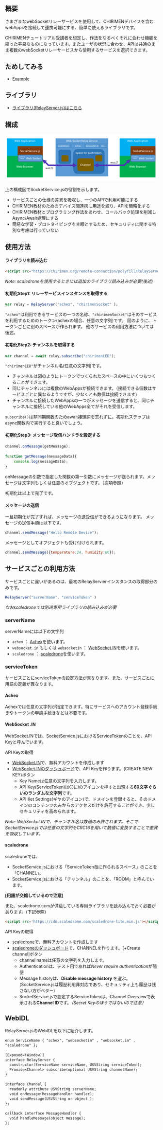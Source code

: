 ## 概要

さまざまなwebSocketリレーサービスを使用して、CHIRIMENデバイスを含むwebAppsを接続して連携可能にする、簡単に使えるライブラリです。

CHIRIMENチュートリアル受講者を想定し、作法をなるべくそれに合わせ機能を絞った平易なものになっています。またユーザの状況に合わせ、APIは共通のまま複数のwebSocketリレーサービスから使用するサービスを選択できます。

## ためしてみる
- [Example](examples/example1.html) 

## ライブラリ
- [ライブラリ(RelayServer.js)はこちら](polyfill/RelayServer.js)

## 構成

![構成図](imgs/relay.png "構成図")

上の構成図でSocketService.jsの役割を示します。

- サービスごとの仕様の差異を吸収し、一つのAPIで利用可能にする
- CHIRIMEN教材のためのデバイス間連携に用途を絞り、APIを簡略化する
- CHIRIMEN教材とプログラミング作法をあわせ、コールバック処理を削減しAsync/Await処理にする
- 簡易な学習・プロトタイピングを主眼とするため、セキュリティに関する特別な考慮は行っていない

## 使用方法

#### ライブラリを読み込む
```html
<script src="https://chirimen.org/remote-connection/polyfill/RelayServer.js"></script>
````

*Note: scaledroneを使用するときには追加のライブラリ読み込みが必要(後述)*

#### 初期化Step1: リレーサービスインスタンスを取得する
```javascript
var relay = RelayServer("achex", "chirimenSocket" ); 
```
```"achex"```は利用できるサービスの一つの名称、```"chirimenSocket"```はそのサービスを利用するためのトークン(achexの場合、任意の文字列)です。
図のように、トークンごとに別のスペースが作られます。
他のサービスの利用方法については後述。

#### 初期化Step2: チャンネルを取得する
```javascript
var channel = await relay.subscribe("chirimenLED");
```
```"chirimenLED"```がチャンネル名(任意の文字列)です。

- チャンネルは図のようにトークンでつくられたスペースの中にいくつもつくることができます。
- 同じチャンネルには複数のWebAppsが接続できます。（接続できる個数はサービスごとに異なるようですが、少なくとも数個は接続できます）
- チャンネルに接続したWebAppsの一つがメッセージを送信すると、同じチャンネルに接続している他のWebApps全てがそれを受信します。

```subscribe()```は非同期関数のためawait接頭詞を忘れずに。初期化ステップはasync関数内で実行すると良いでしょう。


#### 初期化Step3: メッセージ受信ハンドラを設定する
```javascript
channel.onMessage(getMessage);

function getMessage(messageData){
    console.log(messageData);
}
```
onMessageの引数で指定した関数の第一引数にメッセージが送られます。メッセージは文字列もしくは任意のオブジェクトです。（次項参照）

初期化は以上で完了です。

#### メッセージの送信
一旦初期化が完了すれば、メッセージの送受信ができるようになります。
メッセージの送信手順は以下です。
```javascript
channel.sendMessage("Hello Remote Device");
```
メッセージとしてオブジェクトも受け付けられます。
```javascript
channel.sendMessage({temperature:24, humidity:60});
```

## サービスごとの利用方法

サービスごとに違いがあるのは、最初のRelayServierインスタンスの取得部分のみです。
```javascript
RelayServer("serverName", "serviceToken" )
```
*なおscaledroneでは別途専用ライブラリの読み込みが必要*

### serverName

serverNameには以下の文字列
- ```achex``` ： [Achex](https://achex.ca/)を使います。
- ```websocket.in``` もしくは ```websocketin``` ： [WebSocket.IN](https://www.websocket.in/)を使います。
- ```scaledrone``` ： [scaledrone](https://www.scaledrone.com/)を使います。

### serviceToken

サービスごとにserviceTokenの設定方法が異なります。また、サービスごとに用語の定義が異なります。

#### Achex

Achexでは任意の文字列が指定できます。特にサービスへのアカウント登録手続きやトークンの申請手続きなどは不要です。

#### WebSocket .IN

WebSocket.INでは、SocketService.jsにおけるServiceTokenのことを、API Keyと呼んでいます。

API Keyの取得

- [WebSocket.IN](https://www.websocket.in/)で、無料アカウントを作成します
- [WebSocket.INのダッシュボード](https://www.websocket.in/settings/api)で、API Keyを作ります。(CREATE NEW KEY)ボタン
  - Key Nameは任意の文字列を入力します。
  - API Key(ServiceToken)は〇にiのアイコンを押すと出現する**60文字ぐらいのランダムな文字列**です。
  - API Ket Settings(ギヤのアイコン)で、ドメインを登録すると、そのドメインのコンテンツのみからのアクセスだけを許可することができ、少しセキュリティを高められます。

*Note: WebSocket.INで、チャンネル名は数値のみ許されます。そこでSocketService.jsでは任意の文字列をCRC16を用いて数値に変換することで差異を吸収しています。*

#### scaledrone

scaledroneでは、
- SocketService.jsにおける「ServiceToken毎に作られるスペース」のことを「CHANNEL」、　
- SocketService.jsにおける「チャンネル」のことを、「ROOM」と呼んでいます。

**[用語が交錯しているので注意]**

また、scaledrone.comが供給している専用ライブラリを読み込んでおく必要があります。(下記参照)
```html
<script src='https://cdn.scaledrone.com/scaledrone-lite.min.js'></script>
```


API Keyの取得

- [scaledrone](https://www.scaledrone.com/)で、無料アカウントを作成します
- [scaledroneのダッシュボード](https://dashboard.scaledrone.com/channels)で、CHANNELを作ります。[+Create channel]ボタン
  - channel nameは任意の文字列を入力します。
  - Authenticationは、テスト用であれば*Never require authentication*が簡便
  - Message historyは、**Disable message history** を選ぶ。(SocketService.jsは履歴利用非対応であり、セキュリティ上も履歴は残さない方がベター)
  - SocketService.jsで設定するServiceTokenは、Channel Overviewで表示される**Channel ID**です。*（Secret Keyのほうではないので注意）*

## WebIDL
RelayServer.jsのWebIDLを以下に紹介します。
```WebIDL
enum ServiceName { "achex", "websocketin" , "websocket.in" , "scaledrone" };

[Exposed=(Window)]
interface RelayServer {
  constructor(ServiceName serviceName, USVString serviceToken);
  Promise<Channel> subscribe(optional USVString channelName);
}

interface Channel {
  readonly attribute USVString serverName;
  void onMessage(MessageHandler handler);
  void sendMessage(USVString or object );
};

callback interface MessageHandler {
  void handleMessage(object message);
};
```
